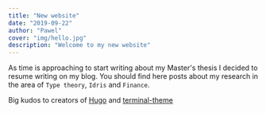 ```yaml
---
title: "New website"
date: "2019-09-22"
author: "Pawel"
cover: "img/hello.jpg"
description: "Welcome to my new website"
---
```


As time is approaching to start writing about my Master's thesis I decided to resume writing on my blog. You should find here posts about my research in the area of `Type theory`, `Idris` and `Finance`.

Big kudos to creators of [Hugo](https://gohugo.io/) and [terminal-theme](https://github.com/panr/hugo-theme-terminal)